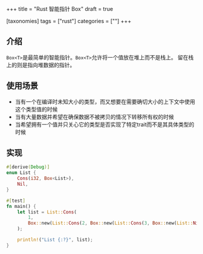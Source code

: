 +++
title = "Rust 智能指针 Box"
draft = true

[taxonomies]
tags = ["rust"]
categories = [""]
+++

## 介绍

`Box<T>`是最简单的智能指针。`Box<T>`允许将一个值放在堆上而不是栈上。
留在栈上的则是指向堆数据的指针。

## 使用场景

- 当有一个在编译时未知大小的类型，而又想要在需要确切大小的上下文中使用这个类型值的时候
- 当有大量数据并希望在确保数据不被拷贝的情况下转移所有权的时候
- 当希望拥有一个值并只关心它的类型是否实现了特定trait而不是其具体类型的时候

## 实现

```rust
#[derive(Debug)]
enum List {
    Cons(i32, Box<List>),
    Nil,
}

#[test]
fn main() {
    let list = List::Cons(
        1,
        Box::new(List::Cons(2, Box::new(List::Cons(3, Box::new(List::Nil))))),
    );

    println!("List {:?}", list);
}
```
